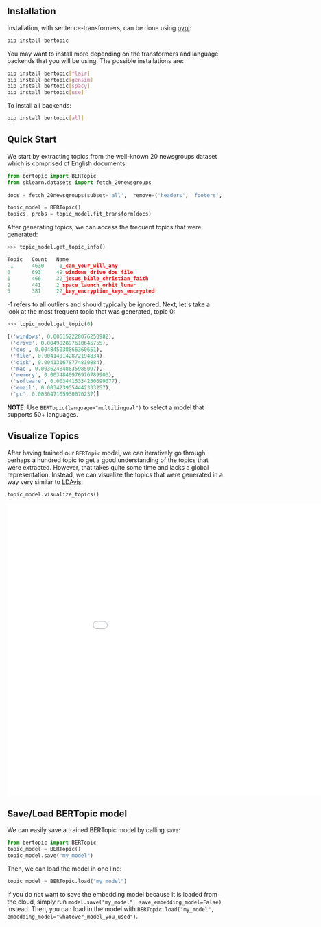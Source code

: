 ## **Installation**

Installation, with sentence-transformers, can be done using [pypi](https://pypi.org/project/bertopic/):

```bash
pip install bertopic
```

You may want to install more depending on the transformers and language backends that you will be using. 
The possible installations are: 

```bash
pip install bertopic[flair]
pip install bertopic[gensim]
pip install bertopic[spacy]
pip install bertopic[use]
```

To install all backends:

```bash
pip install bertopic[all]
```

## **Quick Start**
We start by extracting topics from the well-known 20 newsgroups dataset which is comprised of English documents:

```python
from bertopic import BERTopic
from sklearn.datasets import fetch_20newsgroups
 
docs = fetch_20newsgroups(subset='all',  remove=('headers', 'footers', 'quotes'))['data']

topic_model = BERTopic()
topics, probs = topic_model.fit_transform(docs)
```

After generating topics, we can access the frequent topics that were generated:

```python
>>> topic_model.get_topic_info()

Topic	Count	Name
-1	    4630	-1_can_your_will_any
0	    693	    49_windows_drive_dos_file
1	    466	    32_jesus_bible_christian_faith
2	    441	    2_space_launch_orbit_lunar
3	    381	    22_key_encryption_keys_encrypted
```

-1 refers to all outliers and should typically be ignored. Next, let's take a look at the most 
frequent topic that was generated, topic 0:

```python
>>> topic_model.get_topic(0)

[('windows', 0.006152228076250982),
 ('drive', 0.004982897610645755),
 ('dos', 0.004845038866360651),
 ('file', 0.004140142872194834),
 ('disk', 0.004131678774810884),
 ('mac', 0.003624848635985097),
 ('memory', 0.0034840976976789903),
 ('software', 0.0034415334250699077),
 ('email', 0.0034239554442333257),
 ('pc', 0.003047105930670237)]
```  

**NOTE**: Use `BERTopic(language="multilingual")` to select a model that supports 50+ languages. 

## **Visualize Topics**
After having trained our `BERTopic` model, we can iteratively go through perhaps a hundred topic to get a good 
understanding of the topics that were extracted. However, that takes quite some time and lacks a global representation. 
Instead, we can visualize the topics that were generated in a way very similar to 
[LDAvis](https://github.com/cpsievert/LDAvis):

```python
topic_model.visualize_topics()
``` 

<iframe src="viz.html" style="width:1000px; height: 680px; border: 0px;""></iframe>

## **Save/Load BERTopic model**
We can easily save a trained BERTopic model by calling `save`:
```python
from bertopic import BERTopic
topic_model = BERTopic()
topic_model.save("my_model")
```

Then, we can load the model in one line:
```python
topic_model = BERTopic.load("my_model")
```

If you do not want to save the embedding model because it is loaded from the cloud, simply run 
`model.save("my_model", save_embedding_model=False)` instead. Then, you can load in the model 
with `BERTopic.load("my_model", embedding_model="whatever_model_you_used")`. 